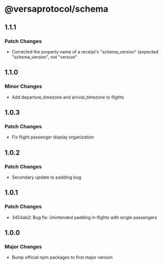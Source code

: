 # @versaprotocol/schema

## 1.1.1

### Patch Changes

- Corrected the property name of a receipt's "schema_version" (expected "schema_version", not "version"

## 1.1.0

### Minor Changes

- Add departure_timezone and arrival_timezone to flights

## 1.0.3

### Patch Changes

- Fix flight passenger display organization

## 1.0.2

### Patch Changes

- Secondary update to padding bug

## 1.0.1

### Patch Changes

- 3454ab2: Bug fix: Unintended padding in flights with single passengers

## 1.0.0

### Major Changes

- Bump official npm packages to first major version
